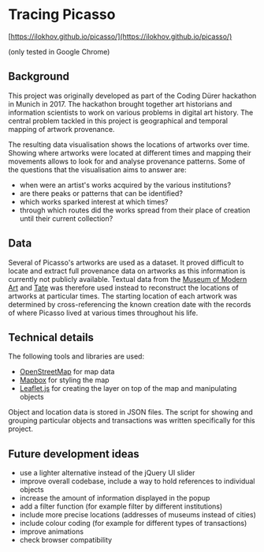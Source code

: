 # Tracing Picasso

[https://ilokhov.github.io/picasso/](https://ilokhov.github.io/picasso/)

(only tested in Google Chrome)


## Background

This project was originally developed as part of the Coding Dürer hackathon in Munich in 2017. The hackathon brought together art historians and information scientists to work on various problems in digital art history. The central problem tackled in this project is geographical and temporal mapping of artwork provenance.

The resulting data visualisation shows the locations of artworks over time. Showing where artworks were located at different times and mapping their movements allows to look for and analyse provenance patterns. Some of the questions that the visualisation aims to answer are:

- when were an artist's works acquired by the various institutions?
- are there peaks or patterns that can be identified?
- which works sparked interest at which times?
- through which routes did the works spread from their place of creation until their current collection?


## Data

Several of Picasso's artworks are used as a dataset. It proved difficult to locate and extract full provenance data on artworks as this information is currently not publicly available. Textual data from the [Museum of Modern Art](https://www.moma.org/) and [Tate](http://www.tate.org.uk/) was therefore used instead to reconstruct the locations of artworks at particular times. The starting location of each artwork was determined by cross-referencing the known creation date with the records of where Picasso lived at various times throughout his life.


## Technical details

The following tools and libraries are used:

- [OpenStreetMap](https://www.openstreetmap.org) for map data
- [Mapbox](https://www.mapbox.com/) for styling the map
- [Leaflet.js](http://leafletjs.com/) for creating the layer on top of the map and manipulating objects

Object and location data is stored in JSON files. The script for showing and grouping particular objects and transactions was written specifically for this project.


## Future development ideas

- use a lighter alternative instead of the jQuery UI slider
- improve overall codebase, include a way to hold references to individual objects
- increase the amount of information displayed in the popup
- add a filter function (for example filter by different institutions)
- include more precise locations (addresses of museums instead of cities)
- include colour coding (for example for different types of transactions)
- improve animations
- check browser compatibility